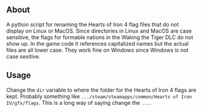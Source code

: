## About
A python script for renaming the Hearts of Iron 4 flag files that do not display on Linux or MacOS. Since directories in Linux and MacOS are case sensitive, the flags for formable nations in the Waking the Tiger DLC do not show up. In the game code it references capitalized names but the actual files are all lower case. They work fine on Windows since Windows is not case sesitive.

## Usage
Change the ```dir``` variable to where the folder for the Hearts of Iron 4 flags are kept. Probably something like ```.../steam/steamapps/common/Hearts of Iron IV/gfx/flags```. This is a long way of saying change the ```...```.
